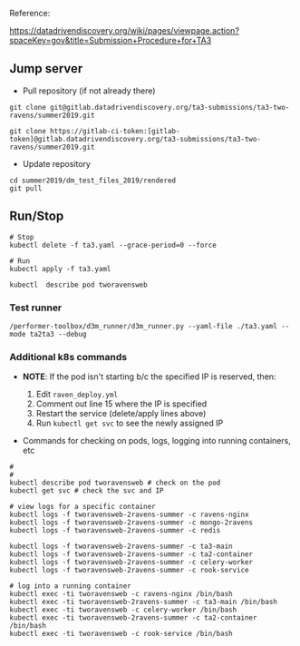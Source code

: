 Reference:

https://datadrivendiscovery.org/wiki/pages/viewpage.action?spaceKey=gov&title=Submission+Procedure+for+TA3

## Jump server

- Pull repository (if not already there)
```
git clone git@gitlab.datadrivendiscovery.org/ta3-submissions/ta3-two-ravens/summer2019.git

git clone https://gitlab-ci-token:[gitlab-token]@gitlab.datadrivendiscovery.org/ta3-submissions/ta3-two-ravens/summer2019.git

```

- Update repository

```
cd summer2019/dm_test_files_2019/rendered
git pull
```

## Run/Stop

```
# Stop
kubectl delete -f ta3.yaml --grace-period=0 --force

# Run
kubectl apply -f ta3.yaml

kubectl  describe pod tworavensweb
```

### Test runner

```
/performer-toolbox/d3m_runner/d3m_runner.py --yaml-file ./ta3.yaml --mode ta2ta3 --debug
```

### Additional k8s commands

- **NOTE**: If the pod isn't starting b/c the specified IP is reserved, then:
  1. Edit `raven_deploy.yml`
  1. Comment out line 15 where the IP is specified
  1. Restart the service (delete/apply lines above)
  1. Run `kubectl get svc` to see the newly assigned IP


- Commands for checking on pods, logs, logging into running containers, etc

```
#
#
kubectl describe pod tworavensweb # check on the pod
kubectl get svc # check the svc and IP

# view logs for a specific container
kubectl logs -f tworavensweb-2ravens-summer -c ravens-nginx
kubectl logs -f tworavensweb-2ravens-summer -c mongo-2ravens
kubectl logs -f tworavensweb-2ravens-summer -c redis

kubectl logs -f tworavensweb-2ravens-summer -c ta3-main
kubectl logs -f tworavensweb-2ravens-summer -c ta2-container
kubectl logs -f tworavensweb-2ravens-summer -c celery-worker
kubectl logs -f tworavensweb-2ravens-summer -c rook-service

# log into a running container
kubectl exec -ti tworavensweb -c ravens-nginx /bin/bash
kubectl exec -ti tworavensweb-2ravens-summer -c ta3-main /bin/bash
kubectl exec -ti tworavensweb -c celery-worker /bin/bash
kubectl exec -ti tworavensweb-2ravens-summer -c ta2-container /bin/bash
kubectl exec -ti tworavensweb -c rook-service /bin/bash
```
